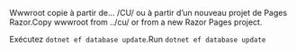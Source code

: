 <span data-ttu-id="80eba-101">Wwwroot copie à partir de... /CU/ ou à partir d’un nouveau projet de Pages Razor.</span><span class="sxs-lookup"><span data-stu-id="80eba-101">Copy wwwroot from ../cu/ or from a new Razor Pages project.</span></span>

<span data-ttu-id="80eba-102">Exécutez `dotnet ef database update`.</span><span class="sxs-lookup"><span data-stu-id="80eba-102">Run `dotnet ef database update`</span></span>